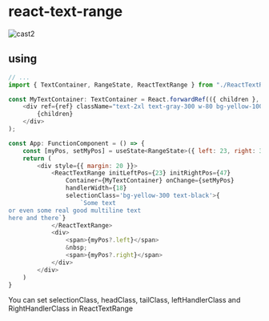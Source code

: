 # react-text-range

![cast2](https://github.com/yetanothervan/react-text-range/assets/5338279/f5977266-4de9-412f-8f8c-e7639e8d6bc8)

## using

```js
// ...
import { TextContainer, RangeState, ReactTextRange } from "./ReactTextRange";

const MyTextContainer: TextContainer = React.forwardRef(({ children }, ref) =>
    <div ref={ref} className="text-2xl text-gray-300 w-80 bg-yellow-100 select-none p-5 whitespace-pre-wrap">
        {children}
    </div>
);

const App: FunctionComponent = () => {
    const [myPos, setMyPos] = useState<RangeState>({ left: 23, right: 37 })
    return (
        <div style={{ margin: 20 }}>
            <ReactTextRange initLeftPos={23} initRightPos={47}
                Container={MyTextContainer} onChange={setMyPos}
                handlerWidth={18}
                selectionClass='bg-yellow-300 text-black'>{
                    `Some text
or even some real good multiline text
here and there`}
            </ReactTextRange>
            <div>
                <span>{myPos?.left}</span>
                &nbsp;
                <span>{myPos?.right}</span>
            </div>
        </div>
    )
}
```

You can set selectionClass, headClass, tailClass, leftHandlerClass and RightHandlerClass in ReactTextRange
